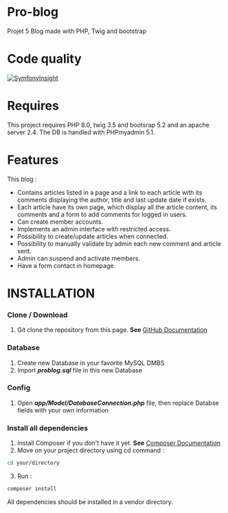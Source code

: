 # Pro-blog
Projet 5
Blog made with PHP, Twig and bootstrap

# Code quality

[![SymfonyInsight](https://insight.symfony.com/projects/e90c26c8-fd76-460c-9376-5f4e80f082fc/mini.svg)](https://insight.symfony.com/projects/e90c26c8-fd76-460c-9376-5f4e80f082fc)


 # Requires

 This project requires PHP 8.0, twig 3.5 and bootsrap 5.2 and an apache server 2.4.
 The DB is handled with PHPmyadmin 5.1.

 # Features

 This blog :
 
*   Contains articles listed in a page and a link to each article with its comments displaying the author, title and last update date if exists.
*   Each article have its own page, which display all the article content, its comments and a form to add comments for logged in users.
*   Can create member accounts.
*   Implements an admin interface with restricted access.
*   Possibility to create/update articles when connected.
*   Possibility to manually validate by admin each new comment and article sent.
*   Admin can suspend and activate members.
*   Have a form contact in homepage.

# INSTALLATION

### Clone / Download

1.  Git clone the repository from this page. **See** [GitHub Documentation](https://docs.github.com/en/github/creating-cloning-and-archiving-repositories/cloning-a-repository-from-github/cloning-a-repository)

### Database

1.  Create new Database in your favorite MySQL DMBS 
2.  Import ***problog.sql*** file in this new Database

### Config 

1.  Open ***app/Model/DatabaseConnection.php*** file, then replace Databse fields with your own information 

### Install all dependencies
1.  Install Composer if you don't have it yet. **See** [Composer Documentation](https://getcomposer.org/download/)
2.  Move on your project directory using cd command :
```sh
cd your/directory
```
    
3.  Run : 
```sh
composer install
```
All dependencies should be installed in a vendor directory.
